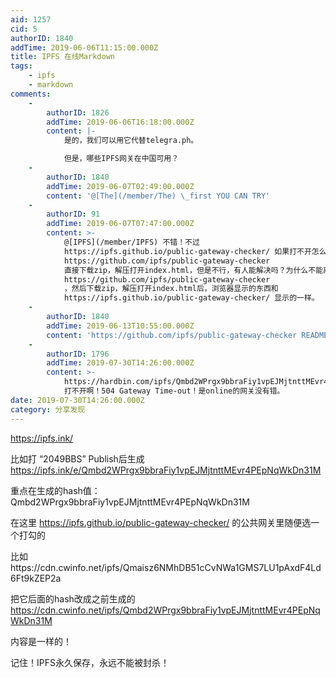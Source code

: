 ```yaml
---
aid: 1257
cid: 5
authorID: 1840
addTime: 2019-06-06T11:15:00.000Z
title: IPFS 在线Markdown
tags:
    - ipfs
    - markdown
comments:
    -
        authorID: 1826
        addTime: 2019-06-06T16:18:00.000Z
        content: |-
            是的，我们可以用它代替telegra.ph。

            但是，哪些IPFS网关在中国可用？
    -
        authorID: 1840
        addTime: 2019-06-07T02:49:00.000Z
        content: '@[The](/member/The) \_first YOU CAN TRY'
    -
        authorID: 91
        addTime: 2019-06-07T07:47:00.000Z
        content: >-
            @[IPFS](/member/IPFS) 不错！不过
            https://ipfs.github.io/public-gateway-checker/ 如果打不开怎么办？ 尝试到
            https://github.com/ipfs/public-gateway-checker
            直接下载zip，解压打开index.html，但是不行，有人能解决吗？为什么不能离线调用js呢？ 目的：只要能上
            https://github.com/ipfs/public-gateway-checker
            ，然后下载zip，解压打开index.html后，浏览器显示的东西和
            https://ipfs.github.io/public-gateway-checker/ 显示的一样。
    -
        authorID: 1840
        addTime: 2019-06-13T10:55:00.000Z
        content: 'https://github.com/ipfs/public-gateway-checker README也有截图的'
    -
        authorID: 1796
        addTime: 2019-07-30T14:26:00.000Z
        content: >-
            https://hardbin.com/ipfs/Qmbd2WPrgx9bbraFiy1vpEJMjtnttMEvr4PEpNqWkDn31M
            打不开啊！504 Gateway Time-out！是online的网关没有错。
date: 2019-07-30T14:26:00.000Z
category: 分享发现
---
```


https://ipfs.ink/

比如打 “2049BBS” Publish后生成 https://ipfs.ink/e/Qmbd2WPrgx9bbraFiy1vpEJMjtnttMEvr4PEpNqWkDn31M

重点在生成的hash值：Qmbd2WPrgx9bbraFiy1vpEJMjtnttMEvr4PEpNqWkDn31M

在这里 https://ipfs.github.io/public-gateway-checker/ 的公共网关里随便选一个打勾的

比如https://cdn.cwinfo.net/ipfs/Qmaisz6NMhDB51cCvNWa1GMS7LU1pAxdF4Ld6Ft9kZEP2a

把它后面的hash改成之前生成的 https://cdn.cwinfo.net/ipfs/Qmbd2WPrgx9bbraFiy1vpEJMjtnttMEvr4PEpNqWkDn31M

内容是一样的！

记住！IPFS永久保存，永远不能被封杀！
